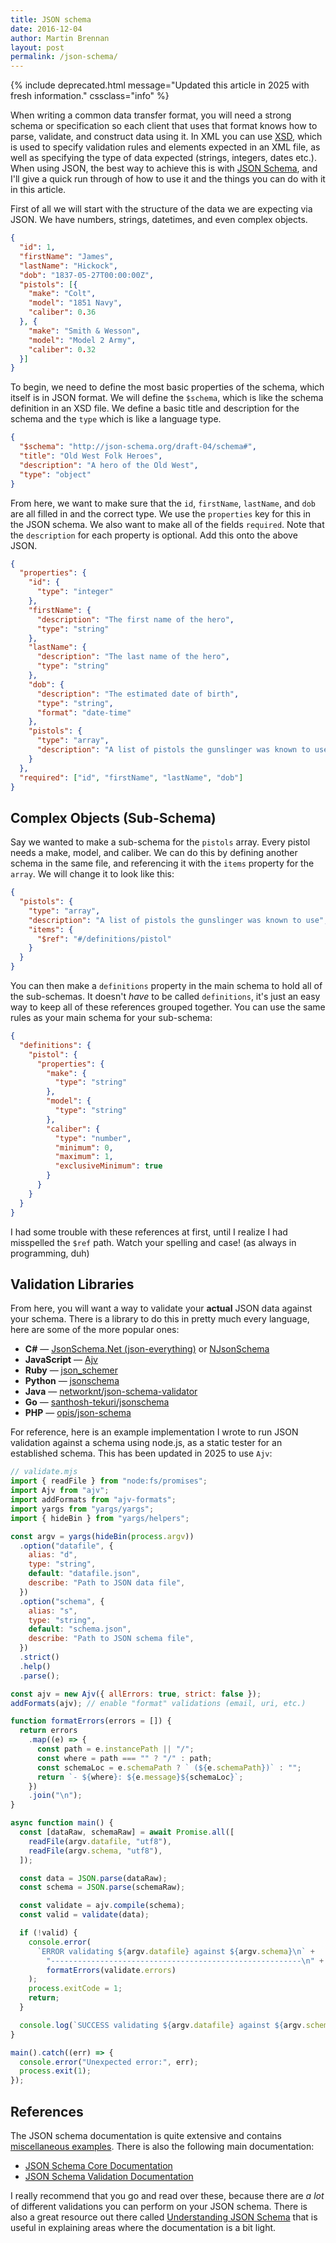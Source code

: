 ```yaml
---
title: JSON schema
date: 2016-12-04
author: Martin Brennan
layout: post
permalink: /json-schema/
---
```


{% include deprecated.html message="Updated this article in 2025 with fresh information." cssclass="info" %}

When writing a common data transfer format, you will need a strong schema or specification so each client that uses that format knows how to parse, validate, and construct data using it. In XML you can use [XSD](https://en.wikipedia.org/wiki/XML_Schema_(W3C)), which is used to specify validation rules and elements expected in an XML file, as well as specifying the type of data expected (strings, integers, dates etc.). When using JSON, the best way to achieve this is with [JSON Schema](http://json-schema.org/), and I'll give a quick run through of how to use it and the things you can do with it in this article.

<!--more-->

First of all we will start with the structure of the data we are expecting via JSON. We have numbers, strings, datetimes, and even complex objects.

```json
{
  "id": 1,
  "firstName": "James",
  "lastName": "Hickock",
  "dob": "1837-05-27T00:00:00Z",
  "pistols": [{
    "make": "Colt",
    "model": "1851 Navy",
    "caliber": 0.36
  }, {
    "make": "Smith & Wesson",
    "model": "Model 2 Army",
    "caliber": 0.32
  }]
}
```

To begin, we need to define the most basic properties of the schema, which itself is in JSON format. We will define the `$schema`, which is like the schema definition in an XSD file. We define a basic title and description for the schema and the `type` which is like a language type.

```json
{
  "$schema": "http://json-schema.org/draft-04/schema#",
  "title": "Old West Folk Heroes",
  "description": "A hero of the Old West",
  "type": "object"
}
```

From here, we want to make sure that the `id`, `firstName`, `lastName`, and `dob` are all filled in and the correct type. We use the `properties` key for this in the JSON schema. We also want to make all of the fields `required`. Note that the `description` for each property is optional. Add this onto the above JSON.

```json
{
  "properties": {
    "id": {
      "type": "integer"
    },
    "firstName": {
      "description": "The first name of the hero",
      "type": "string"
    },
    "lastName": {
      "description": "The last name of the hero",
      "type": "string"
    },
    "dob": {
      "description": "The estimated date of birth",
      "type": "string",
      "format": "date-time"
    },
    "pistols": {
      "type": "array",
      "description": "A list of pistols the gunslinger was known to use"
    }
  },
  "required": ["id", "firstName", "lastName", "dob"]
}
```

## Complex Objects (Sub-Schema)

Say we wanted to make a sub-schema for the `pistols` array. Every pistol needs a make, model, and caliber. We can do this by defining another schema in the same file, and referencing it with the `items` property for the `array`. We will change it to look like this:

```json
{
  "pistols": {
    "type": "array",
    "description": "A list of pistols the gunslinger was known to use",
    "items": {
      "$ref": "#/definitions/pistol"
    }
  }
}
```

You can then make a `definitions` property in the main schema to hold all of the sub-schemas. It doesn't _have_ to be called `definitions`, it's just an easy way to keep all of these references grouped together. You can use the same rules as your main schema for your sub-schema:

```json
{
  "definitions": {
    "pistol": {
      "properties": {
        "make": {
          "type": "string"
        },
        "model": {
          "type": "string"
        },
        "caliber": {
          "type": "number",
          "minimum": 0,
          "maximum": 1,
          "exclusiveMinimum": true
        }
      }
    }
  }
}
```

I had some trouble with these references at first, until I realize I had misspelled the `$ref` path. Watch your spelling and case! (as always in programming, duh)

## Validation Libraries

From here, you will want a way to validate your **actual** JSON data against your schema. There is a library to do this in pretty much every language, here are some of the more popular ones:

- **C#** — [JsonSchema.Net (json-everything)](https://github.com/json-everything/json-everything) or [NJsonSchema](https://github.com/RicoSuter/NJsonSchema)  
- **JavaScript** — [Ajv](https://ajv.js.org/)  
- **Ruby** — [json_schemer](https://github.com/davishmcclurg/json_schemer)  
- **Python** — [jsonschema](https://github.com/python-jsonschema/jsonschema)  
- **Java** — [networknt/json-schema-validator](https://github.com/networknt/json-schema-validator)  
- **Go** — [santhosh-tekuri/jsonschema](https://github.com/santhosh-tekuri/jsonschema)  
- **PHP** — [opis/json-schema](https://github.com/opis/json-schema)  

For reference, here is an example implementation I wrote to run JSON validation against a schema using node.js, as a static tester for an established schema. This has been updated in 2025 to use `Ajv`:

```javascript
// validate.mjs
import { readFile } from "node:fs/promises";
import Ajv from "ajv";
import addFormats from "ajv-formats";
import yargs from "yargs/yargs";
import { hideBin } from "yargs/helpers";

const argv = yargs(hideBin(process.argv))
  .option("datafile", {
    alias: "d",
    type: "string",
    default: "datafile.json",
    describe: "Path to JSON data file",
  })
  .option("schema", {
    alias: "s",
    type: "string",
    default: "schema.json",
    describe: "Path to JSON schema file",
  })
  .strict()
  .help()
  .parse();

const ajv = new Ajv({ allErrors: true, strict: false });
addFormats(ajv); // enable "format" validations (email, uri, etc.)

function formatErrors(errors = []) {
  return errors
    .map((e) => {
      const path = e.instancePath || "/";
      const where = path === "" ? "/" : path;
      const schemaLoc = e.schemaPath ? ` (${e.schemaPath})` : "";
      return `- ${where}: ${e.message}${schemaLoc}`;
    })
    .join("\n");
}

async function main() {
  const [dataRaw, schemaRaw] = await Promise.all([
    readFile(argv.datafile, "utf8"),
    readFile(argv.schema, "utf8"),
  ]);

  const data = JSON.parse(dataRaw);
  const schema = JSON.parse(schemaRaw);

  const validate = ajv.compile(schema);
  const valid = validate(data);

  if (!valid) {
    console.error(
      `ERROR validating ${argv.datafile} against ${argv.schema}\n` +
        "--------------------------------------------------------\n" +
        formatErrors(validate.errors)
    );
    process.exitCode = 1;
    return;
  }

  console.log(`SUCCESS validating ${argv.datafile} against ${argv.schema}.`);
}

main().catch((err) => {
  console.error("Unexpected error:", err);
  process.exit(1);
});
```

## References

The JSON schema documentation is quite extensive and contains [miscellaneous examples](https://json-schema.org/learn/miscellaneous-examples). There is also the following main documentation:

- [JSON Schema Core Documentation](https://json-schema.org/draft/2020-12/json-schema-core)
- [JSON Schema Validation Documentation](https://json-schema.org/draft/2020-12/json-schema-validation)

I really recommend that you go and read over these, because there are _a lot_ of different validations you can perform on your JSON schema. There is also a great resource out there called [Understanding JSON Schema](https://json-schema.org/UnderstandingJSONSchema.pdf) that is useful in explaining areas where the documentation is a bit light.